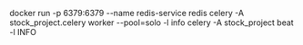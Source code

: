 docker run -p 6379:6379 --name redis-service redis
celery -A stock_project.celery worker --pool=solo -l info
celery -A stock_project beat -l INFO